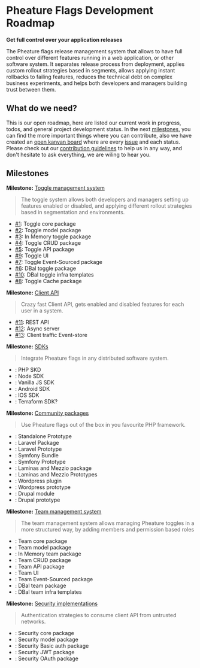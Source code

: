 # Pheature Flags Development Roadmap

**Get full control over your application releases**

The Pheature flags release management system that allows to have full control over different features running
in a web application, or other software system. It separates release process from deployment, 
applies custom rollout strategies based in segments, allows applying instant rollbacks to failing features, 
reduces the technical debt on complex business experiments, and helps both developers and managers building trust 
between them.

## What do we need?

This is our open roadmap, here are listed our current work in progress, todos, and general project development status.
In the next [milestones](https://github.com/pheature-flags/pheature-flags/milestones), you can find the more important things where you can contribute, also we have created 
an [open kanvan board](https://github.com/pheature-flags/pheature-flags/projects/1) where are every [issue](https://github.com/pheature-flags/pheature-flags/issues) and each status.
Please check out our [contribution guidelines](https://github.com/pheature-flags/pheature-flags/blob/main/CONTRIBUTING.md) to help us in any way, and don't hesitate to ask everything, 
we are wiling to hear you.

## Milestones

**Milestone:** [Toggle management system](https://github.com/pheature-flags/pheature-flags/milestone/1)

> The toggle system allows both developers and managers setting up features enabled or disabled, and applying 
> different rollout strategies based in segmentation and environments.

* [#1](https://github.com/pheature-flags/pheature-flags/issues/1): Toggle core package
* [#2](https://github.com/pheature-flags/pheature-flags/issues/2): Toggle model package
* [#3](https://github.com/pheature-flags/pheature-flags/issues/3): In Memory toggle package
* [#4](https://github.com/pheature-flags/pheature-flags/issues/4): Toggle CRUD package
* [#5](https://github.com/pheature-flags/pheature-flags/issues/5): Toggle API package
* [#9](https://github.com/pheature-flags/pheature-flags/issues/9): Toggle UI
* [#7](https://github.com/pheature-flags/pheature-flags/issues/7): Toggle Event-Sourced package
* [#6](https://github.com/pheature-flags/pheature-flags/issues/6): DBal toggle package
* [#10](https://github.com/pheature-flags/pheature-flags/issues/10): DBal toggle infra templates
* [#8](https://github.com/pheature-flags/pheature-flags/issues/8): Toggle Cache package

**Milestone:** [Client API](https://github.com/pheature-flags/pheature-flags/milestone/2)

> Crazy fast Client API, gets enabled and disabled features for each user in a system. 

* [#11](https://github.com/pheature-flags/pheature-flags/issues/11): REST API
* [#12](https://github.com/pheature-flags/pheature-flags/issues/12): Async server
* [#13](https://github.com/pheature-flags/pheature-flags/issues/13): Client traffic Event-store

**Milestone:** [SDKs](https://github.com/pheature-flags/pheature-flags/milestone/3)

> Integrate Pheature flags in any distributed software system.

* [](): PHP SKD
* [](): Node SDK
* [](): Vanilla JS SDK
* [](): Android SDK
* [](): IOS SDK
* [](): Terraform SDK?

**Milestone:** [Community packages](https://github.com/pheature-flags/pheature-flags/milestone/4)

> Use Pheature flags out of the box in you favourite PHP framework.

* [](): Standalone Prototype
* [](): Laravel Package
* [](): Laravel Prototype
* [](): Symfony Bundle
* [](): Symfony Prototype
* [](): Laminas and Mezzio package
* [](): Laminas and Mezzio Prototypes
* [](): Wordpress plugin
* [](): Wordpress prototype
* [](): Drupal module
* [](): Drupal prototype

**Milestone:** [Team management system](https://github.com/pheature-flags/pheature-flags/milestone/5)

> The team management system allows managing Pheature toggles in a more structured way, by adding members and 
> permission based roles

* [](): Team core package
* [](): Team model package
* [](): In Memory team package
* [](): Team CRUD package
* [](): Team API package
* [](): Team UI
* [](): Team Event-Sourced package
* [](): DBal team package
* [](): DBal team infra templates

**Milestone:** [Security implementations](https://github.com/pheature-flags/pheature-flags/milestone/6)

> Authentication strategies to consume client API from untrusted networks.

* [](): Security core package
* [](): Security model package
* [](): Security Basic auth package
* [](): Security JWT package
* [](): Security OAuth package
